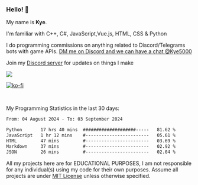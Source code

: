 ### Hello! 👋
My name is **Kye**.

I'm familiar with C++, C#, JavaScript,Vue.js, HTML, CSS & Python

I do programming commissions on anything related to Discord/Telegrams bots with game APIs. [DM me on Discord and we can have a chat @Kye5000](https://discord.com/users/733115909631246427)

Join my [Discord server](https://discord.gg/wjWwSgm7Ra) for updates on things I make

<a href="https://discord.gg/wjWwSgm7Ra"><img src="https://discord.com/api/guilds/1104598508020957244/widget.png?style=banner2"></a>

[![ko-fi](https://ko-fi.com/img/githubbutton_sm.svg)](https://ko-fi.com/Y8Y4D37MY)

<br>

My Programming Statistics in the last 30 days:
<!--START_SECTION:waka-->

```txt
From: 04 August 2024 - To: 03 September 2024

Python       17 hrs 40 mins  ####################-----   81.62 %
JavaScript   1 hr 12 mins    #------------------------   05.61 %
HTML         47 mins         #------------------------   03.69 %
Markdown     37 mins         #------------------------   02.92 %
JSON         26 mins         #------------------------   02.04 %
```

<!--END_SECTION:waka-->

All my projects here are for EDUCATIONAL PURPOSES, I am not responsible for any individual(s) using my code for their own purposes. Assume all projects are under [MIT License](https://opensource.org/licenses/MIT) unless otherwise specified.
